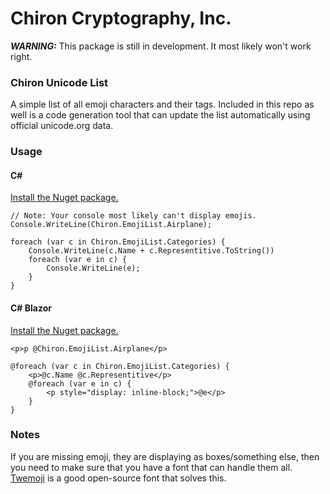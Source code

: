 # Chiron Cryptography, Inc.

_**WARNING:**_ This package is still in development. It most likely won't work right.

### Chiron Unicode List
A simple list of all emoji characters and their tags. Included in this repo as well is a code generation tool that can update the list automatically using official unicode.org data.

### Usage
#### C#
[Install the Nuget package.](https://www.nuget.org/packages/Chiron.EmojiList/)

```
// Note: Your console most likely can't display emojis.
Console.WriteLine(Chiron.EmojiList.Airplane);

foreach (var c in Chiron.EmojiList.Categories) {
    Console.WriteLine(c.Name + c.Representitive.ToString())
    foreach (var e in c) {
        Console.WriteLine(e);
    }
}
```

#### C# Blazor
[Install the Nuget package.](https://www.nuget.org/packages/Chiron.EmojiList/)

```
<p>p @Chiron.EmojiList.Airplane</p>

@foreach (var c in Chiron.EmojiList.Categories) {
    <p>@c.Name @c.Representitive</p>
    @foreach (var e in c) {
        <p style="display: inline-block;">@e</p>
    }
}
```

### Notes
If you are missing emoji, they are displaying as boxes/something else, then you need to make sure that you have a font that can handle them all. [Twemoji](https://twemoji.twitter.com/) is a good open-source font that solves this.
